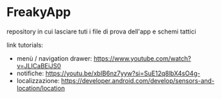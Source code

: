 # FreakyApp
repository in cui lasciare tuti i file di prova dell'app e schemi tattici

link tutorials:
 - menù / navigation drawer: https://www.youtube.com/watch?v=JLICaBEiJS0
 - notifiche: https://youtu.be/xbIB6nz7yyw?si=SuE12q8lbX4sO4g-
 - localizzazione: https://developer.android.com/develop/sensors-and-location/location
